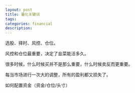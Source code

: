 ```yaml
---
layout: post
title: 量化关键词
tags:
categories: financial
description:
---
```


选股、择时、风控、仓位。

风控和仓位最重要，决定了韭菜能活多久。

很多时候，什么时候买并不是那么重要，什么时候卖反而更重要。

每当市场进行一次大的调整，所有的盈利都又损失了。

如何配置资金（资金/仓位/头寸）